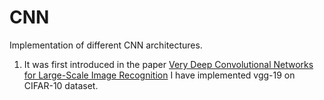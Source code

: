 # CNN
Implementation of different CNN architectures.

1. It was first introduced in the paper [Very Deep Convolutional Networks for Large-Scale Image Recognition](https://arxiv.org/abs/1409.1556) I have implemented vgg-19 on CIFAR-10 dataset.
